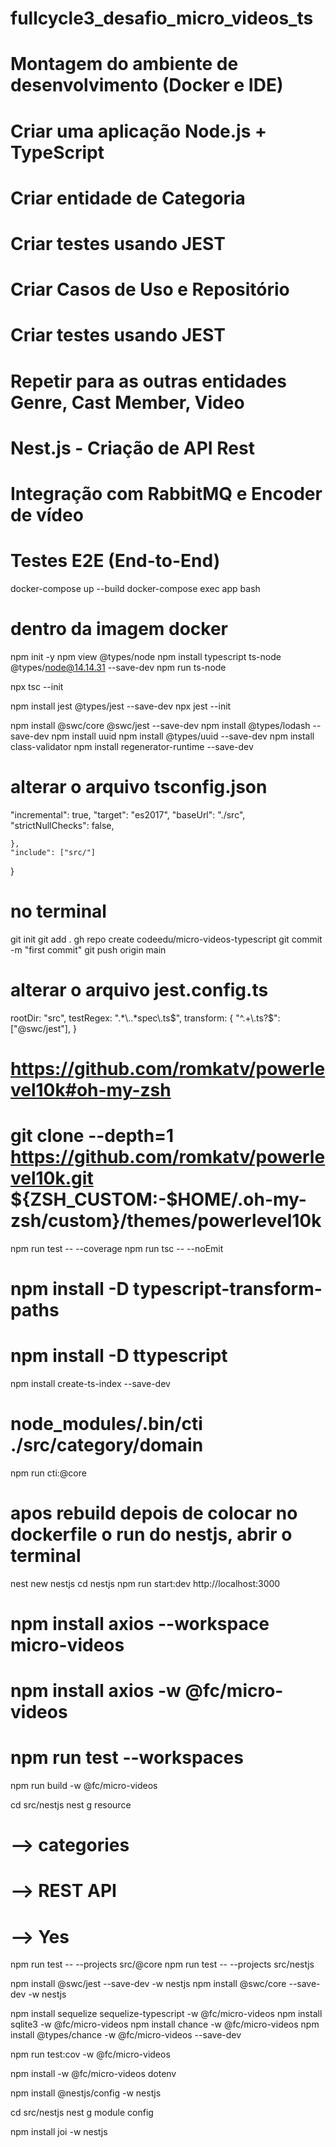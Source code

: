 # fullcycle3_desafio_micro_videos_ts
# Montagem do ambiente de desenvolvimento (Docker e IDE)
# Criar uma aplicação Node.js + TypeScript
# Criar entidade de Categoria
# Criar testes usando JEST
# Criar Casos de Uso e Repositório
# Criar testes usando JEST

# Repetir para as outras entidades Genre, Cast Member, Video

# Nest.js - Criação de API Rest
# Integração com RabbitMQ e Encoder de vídeo
# Testes E2E (End-to-End)

docker-compose up --build
docker-compose exec app bash

# dentro da imagem docker

npm init -y
npm view @types/node
npm install typescript ts-node @types/node@14.14.31 --save-dev
npm run ts-node

npx tsc --init

npm install jest @types/jest --save-dev
npx jest --init

npm install @swc/core @swc/jest --save-dev
npm install @types/lodash --save-dev
npm install uuid 
npm install @types/uuid --save-dev
npm install class-validator
npm install regenerator-runtime --save-dev

# alterar o arquivo tsconfig.json

"incremental": true,
"target": "es2017",
"baseUrl": "./src",
"strictNullChecks": false,

    },
    "include": ["src/"]
}

# no terminal
git init
git add .
gh repo create codeedu/micro-videos-typescript
git commit -m "first commit"
git push origin main

# alterar o arquivo jest.config.ts
rootDir: "src",
testRegex: ".*\\..*spec\\.ts$",
transform: {
    "^.+\\.ts?$": ["@swc/jest"],
}

# https://github.com/romkatv/powerlevel10k#oh-my-zsh

# git clone --depth=1 https://github.com/romkatv/powerlevel10k.git ${ZSH_CUSTOM:-$HOME/.oh-my-zsh/custom}/themes/powerlevel10k

npm run test -- --coverage
npm run tsc -- --noEmit

# npm install -D typescript-transform-paths
# npm install -D ttypescript

npm install create-ts-index --save-dev

# node_modules/.bin/cti ./src/category/domain

npm run cti:@core

# apos rebuild depois de colocar no dockerfile o run do nestjs, abrir o terminal
nest new nestjs
cd nestjs
npm run start:dev
http://localhost:3000

# npm install axios --workspace micro-videos
# npm install axios -w @fc/micro-videos
# npm run test --workspaces

npm run build -w @fc/micro-videos

cd src/nestjs
nest g resource 
# --> categories
# --> REST API
# --> Yes

npm run test -- --projects src/@core
npm run test -- --projects src/nestjs

npm install @swc/jest --save-dev -w nestjs
npm install @swc/core --save-dev -w nestjs

npm install sequelize sequelize-typescript -w @fc/micro-videos
npm install sqlite3 -w @fc/micro-videos
npm install chance -w @fc/micro-videos
npm install @types/chance -w @fc/micro-videos --save-dev

npm run test:cov -w @fc/micro-videos

npm install -w @fc/micro-videos dotenv

npm install @nestjs/config -w nestjs

cd src/nestjs
nest g module config

npm install joi -w nestjs

